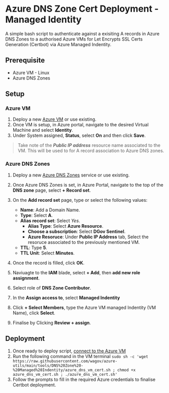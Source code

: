 # Azure DNS Zone Cert Deployment - Managed Identity

A simple bash script to authenticate against a exisiting A records in Azure DNS Zones to a authorised Azure VMs for Let Encrypts SSL Certs Generation (Certbot) via Azure Managed Indentity.

## Prerequisite
- Azure VM - Linux
- Azure DNS Zones

## Setup

### Azure VM

1. Deploy a new [Azure VM](https://docs.microsoft.com/en-us/azure/virtual-machines/linux/quick-create-portal) or use existing.
1. Once VM is setup, in Azure portal, navigate to the desired Virtual Machine and select **Identity**.
1. Under System assigned, **Status**, select **On** and then click **Save**.

>Take note of the ***Public IP address*** resource name associated to the VM. This will be used to for A record association to Azure DNS zones.

### Azure DNS Zones

1. Deploy a new [Azure DNS Zones](https://docs.microsoft.com/en-us/azure/dns/dns-getstarted-portal) service or use existing.
1. Once Azure DNS Zones is set, in Azure Portal, navigate to the top of the **DNS zone** page, select **+ Record set**.
1. On the **Add record set** page, type or select the following values:

   - **Name**: Add a Domain Name.
   - **Type**: Select **A**. 
   - **Alias record set**: Select *Yes*.
     - **Alias Type**: Select **Azure Resource**.
     - **Choose a subscription**: Select **DGov Sentinel**.
     - **Azure Resoruce**: Under **Public IP Address** tab, Select the resoruce associated to the previously mentioned VM.
   - **TTL**: Type **5**.
   - **TTL Unit**: Select **Minutes**.
1. Once the record is filled, click **OK**.
1. Naviuagte to the **IAM** blade, select **+ Add**, then **add new role assignment**.
1. Select role of **DNS Zone Contributor**.
1. In the **Assign access to**, select **Managed Indentity**
1. Click **+ Select Members**, type the Azure VM managed Indentity (VM Name), click **Select**.
1. Finalise by Clicking **Review + assign**.

## Deployment

1. Once ready to deploy script, [connect to the Azure VM](https://docs.microsoft.com/en-us/azure/virtual-machines/ssh-keys-portal#connect-to-the-vm)
1. Run the following command in the VM terminal ```sudo sh -c 'wget https://raw.githubusercontent.com/wagov/azure-utils/main/tools/DNS%20Zone%20-%20Managed%20Indentity/azure_dns_vm_cert.sh ; chmod +x azure_dns_vm_cert.sh ; ./azure_dns_vm_cert.sh'```
1. Follow the prompts to fill in the required Azure credentials to finalise Certbot deployment.